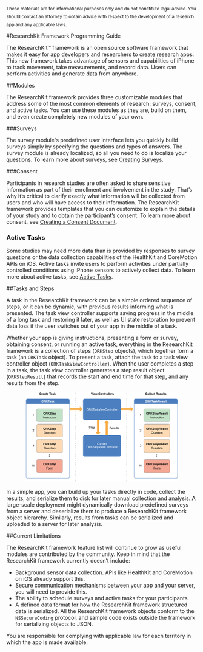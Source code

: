 # 
<sub>These materials are for informational purposes only and do not constitute legal advice. You should contact an attorney to obtain advice with respect to the development of a research app and any applicable laws.</sub>

#ResearchKit Framework Programming Guide

The ResearchKit™ framework is an open source software framework that makes it easy
for app developers and researchers to create research apps. This new
framework takes advantage of sensors and capabilities of iPhone to
track movement, take measurements, and record data. Users can perform
activities and generate data from anywhere.

##Modules   

The ResearchKit framework provides three customizable modules that address some of 
the most common elements of research: surveys, consent, and
active tasks. You can use these modules as they are, build on them,
and even create completely new modules of your own.

###Surveys

The survey module's predefined user interface lets you quickly build
surveys simply by specifying the questions and types of answers. The
survey module is already localized, so all you need to do is localize
your questions. To learn more about surveys, see [Creating Surveys](CreatingSurveys-template).

###Consent

Participants in research studies are often asked to share sensitive
information as part of their enrollment and involvement in the
study. That’s why it’s critical to clarify exactly what information
will be collected from users and who will have access to their
information. The ResearchKit framework provides templates that you can customize to
explain the details of your study and to obtain the participant’s
consent. To learn more about consent, see [Creating a Consent Document](InformedConsent-template).

### Active Tasks
Some studies may need more data than is provided by responses to survey questions or the data collection capabilities of the HealthKit and CoreMotion APIs on iOS. Active tasks invite users to perform activities under partially controlled conditions using iPhone sensors to actively collect data. To learn more
about active tasks, see [Active Tasks](ActiveTasks-template).

##Tasks and Steps

A task in the ResearchKit framework can be a simple ordered sequence of steps, or it
can be dynamic, with previous results informing what is presented. The
task view controller supports saving progress in the middle of a long
task and restoring it later, as well as UI state restoration to
prevent data loss if the user switches out of your app in the middle
of a task.

Whether your app is giving instructions, presenting a form or survey,
obtaining consent, or running an active task, everything in
the ResearchKit framework is a collection of steps (`ORKStep` objects), which
together form a task (an `ORKTask` object). To present a task,
attach the task to a task view controller object
(`ORKTaskViewController`). When the user completes a step in a task,
the task view controller generates a step result object
(`ORKStepResult`) that records the start and end time for that step,
and any results from the step.
 
<center><img src="overview.png" width="80%" alt="ResearchKit framework Overview"/></center>

In a simple app, you can build up your tasks directly in code, collect
the results, and serialize them to disk for later manual collection and
analysis. A large-scale deployment might dynamically download predefined
surveys from a server and deserialize them to produce a ResearchKit framework object
hierarchy. Similarly, results from tasks can be serialized and
uploaded to a server for later analysis.

##Current Limitations

The ResearchKit framework feature list will continue to grow as useful modules
are contributed by the community.  Keep in mind that the ResearchKit framework
currently doesn’t include:

* Background sensor data collection. APIs like HealthKit and
  CoreMotion on iOS already support this.
* Secure communication mechanisms between your app and your server, you will need to provide this.
* The ability to schedule surveys and active tasks for your
  participants.
* A defined data format for how the ResearchKit framework structured data is
  serialized. All the ResearchKit framework objects conform to the `NSSecureCoding`
  protocol, and sample code exists outside the framework for
  serializing objects to JSON.

You are responsible for complying with applicable law for each
territory in which the app is made available.